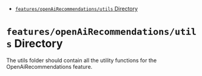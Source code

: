 <!-- START doctoc generated TOC please keep comment here to allow auto update -->
<!-- DON'T EDIT THIS SECTION, INSTEAD RE-RUN doctoc TO UPDATE -->

- [`features/openAiRecommendations/utils` Directory](#featuresopenairecommendationsutils-directory)

<!-- END doctoc generated TOC please keep comment here to allow auto update -->

# `features/openAiRecommendations/utils` Directory

The utils folder should contain all the utility functions for the OpenAiRecommendations feature.
